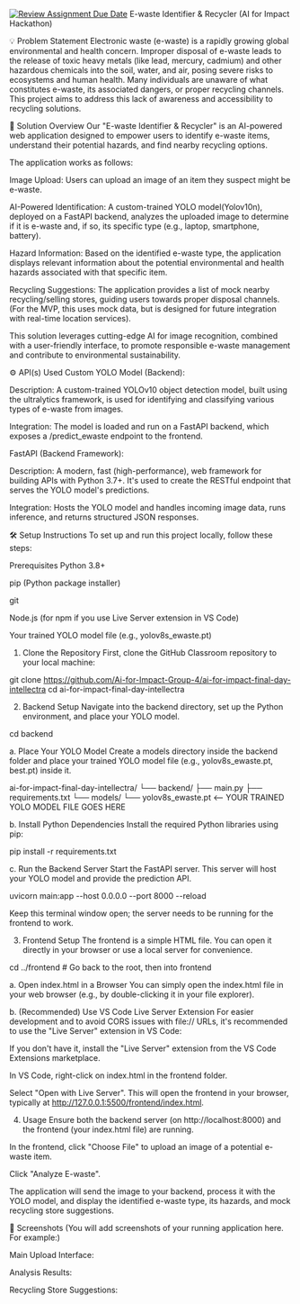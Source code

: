 [![Review Assignment Due Date](https://classroom.github.com/assets/deadline-readme-button-22041afd0340ce965d47ae6ef1cefeee28c7c493a6346c4f15d667ab976d596c.svg)](https://classroom.github.com/a/ztmGbQen)
E-waste Identifier & Recycler (AI for Impact Hackathon)

💡 Problem Statement
Electronic waste (e-waste) is a rapidly growing global environmental and health concern. Improper disposal of e-waste leads to the release of toxic heavy metals (like lead, mercury, cadmium) and other hazardous chemicals into the soil, water, and air, posing severe risks to ecosystems and human health. Many individuals are unaware of what constitutes e-waste, its associated dangers, or proper recycling channels. This project aims to address this lack of awareness and accessibility to recycling solutions.

🚀 Solution Overview
Our "E-waste Identifier & Recycler" is an AI-powered web application designed to empower users to identify e-waste items, understand their potential hazards, and find nearby recycling options.

The application works as follows:

Image Upload: Users can upload an image of an item they suspect might be e-waste.

AI-Powered Identification: A custom-trained YOLO model(Yolov10n), deployed on a FastAPI backend, analyzes the uploaded image to determine if it is e-waste and, if so, its specific type (e.g., laptop, smartphone, battery).

Hazard Information: Based on the identified e-waste type, the application displays relevant information about the potential environmental and health hazards associated with that specific item.

Recycling Suggestions: The application provides a list of mock nearby recycling/selling stores, guiding users towards proper disposal channels. (For the MVP, this uses mock data, but is designed for future integration with real-time location services).

This solution leverages cutting-edge AI for image recognition, combined with a user-friendly interface, to promote responsible e-waste management and contribute to environmental sustainability.

⚙️ API(s) Used
Custom YOLO Model (Backend):

Description: A custom-trained YOLOv10 object detection model, built using the ultralytics framework, is used for identifying and classifying various types of e-waste from images.

Integration: The model is loaded and run on a FastAPI backend, which exposes a /predict_ewaste endpoint to the frontend.


FastAPI (Backend Framework):

Description: A modern, fast (high-performance), web framework for building APIs with Python 3.7+. It's used to create the RESTful endpoint that serves the YOLO model's predictions.

Integration: Hosts the YOLO model and handles incoming image data, runs inference, and returns structured JSON responses.

🛠️ Setup Instructions
To set up and run this project locally, follow these steps:

Prerequisites
Python 3.8+

pip (Python package installer)

git

Node.js (for npm if you use Live Server extension in VS Code)

Your trained YOLO model file (e.g., yolov8s_ewaste.pt)

1. Clone the Repository
First, clone the GitHub Classroom repository to your local machine:

git clone https://github.com/Ai-for-Impact-Group-4/ai-for-impact-final-day-intellectra
cd ai-for-impact-final-day-intellectra

2. Backend Setup
Navigate into the backend directory, set up the Python environment, and place your YOLO model.

cd backend

a. Place Your YOLO Model
Create a models directory inside the backend folder and place your trained YOLO model file (e.g., yolov8s_ewaste.pt, best.pt) inside it.

ai-for-impact-final-day-intellectra/
└── backend/
    ├── main.py
    ├── requirements.txt
    └── models/
        └── yolov8s_ewaste.pt  <-- YOUR TRAINED YOLO MODEL FILE GOES HERE

b. Install Python Dependencies
Install the required Python libraries using pip:

pip install -r requirements.txt

c. Run the Backend Server
Start the FastAPI server. This server will host your YOLO model and provide the prediction API.

uvicorn main:app --host 0.0.0.0 --port 8000 --reload

Keep this terminal window open; the server needs to be running for the frontend to work.

3. Frontend Setup
The frontend is a simple HTML file. You can open it directly in your browser or use a local server for convenience.

cd ../frontend # Go back to the root, then into frontend

a. Open index.html in a Browser
You can simply open the index.html file in your web browser (e.g., by double-clicking it in your file explorer).

b. (Recommended) Use VS Code Live Server Extension
For easier development and to avoid CORS issues with file:// URLs, it's recommended to use the "Live Server" extension in VS Code:

If you don't have it, install the "Live Server" extension from the VS Code Extensions marketplace.

In VS Code, right-click on index.html in the frontend folder.

Select "Open with Live Server". This will open the frontend in your browser, typically at http://127.0.0.1:5500/frontend/index.html.

4. Usage
Ensure both the backend server (on http://localhost:8000) and the frontend (your index.html file) are running.

In the frontend, click "Choose File" to upload an image of a potential e-waste item.

Click "Analyze E-waste".

The application will send the image to your backend, process it with the YOLO model, and display the identified e-waste type, its hazards, and mock recycling store suggestions.

📸 Screenshots
(You will add screenshots of your running application here. For example:)

Main Upload Interface:


Analysis Results:


Recycling Store Suggestions:
